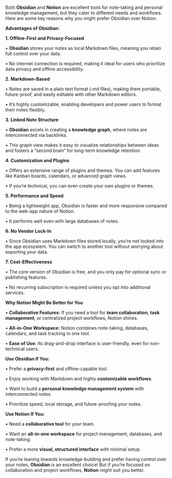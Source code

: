 Both **Obsidian** and **Notion** are excellent tools for note-taking and personal knowledge management, but they cater to different needs and workflows. Here are some key reasons why you might prefer Obsidian over Notion:

**Advantages of Obsidian:**

**1. Offline-First and Privacy-Focused**

• **Obsidian** stores your notes as local Markdown files, meaning you retain full control over your data.

• No internet connection is required, making it ideal for users who prioritize data privacy and offline accessibility.

**2. Markdown-Based**

• Notes are saved in a plain text format (.md files), making them portable, future-proof, and easily editable with other Markdown editors.

• It’s highly customizable, enabling developers and power users to format their notes flexibly.

**3. Linked Note Structure**

• **Obsidian** excels in creating a **knowledge graph**, where notes are interconnected via backlinks.

• This graph view makes it easy to visualize relationships between ideas and fosters a “second brain” for long-term knowledge retention.

**4. Customization and Plugins**

• Offers an extensive range of plugins and themes. You can add features like Kanban boards, calendars, or advanced graph views.

• If you’re technical, you can even create your own plugins or themes.

**5. Performance and Speed**

• Being a lightweight app, Obsidian is faster and more responsive compared to the web-app nature of Notion.

• It performs well even with large databases of notes.
  
**6. No Vendor Lock-In**

• Since Obsidian uses Markdown files stored locally, you’re not locked into the app ecosystem. You can switch to another tool without worrying about exporting your data.

**7. Cost-Effectiveness**

• The core version of Obsidian is free, and you only pay for optional sync or publishing features.

• No recurring subscription is required unless you opt into additional services.

**Why Notion Might Be Better for You**

• **Collaborative Features:** If you need a tool for **team collaboration**, **task management**, or centralized project workflows, Notion shines.

• **All-in-One Workspace:** Notion combines note-taking, databases, calendars, and task tracking in one tool.

• **Ease of Use:** Its drag-and-drop interface is user-friendly, even for non-technical users.

**Use Obsidian If You:**

• Prefer a **privacy-first** and offline-capable tool.

• Enjoy working with Markdown and highly **customizable workflows**.

• Want to build a **personal knowledge management system** with interconnected notes.

• Prioritize speed, local storage, and future-proofing your notes.

**Use Notion If You:**

• Need a **collaborative tool** for your team.

• Want an **all-in-one workspace** for project management, databases, and note-taking.

• Prefer a more **visual, structured interface** with minimal setup.

If you’re leaning towards knowledge-building and prefer having control over your notes, **Obsidian** is an excellent choice! But if you’re focused on collaboration and project workflows, **Notion** might suit you better.

